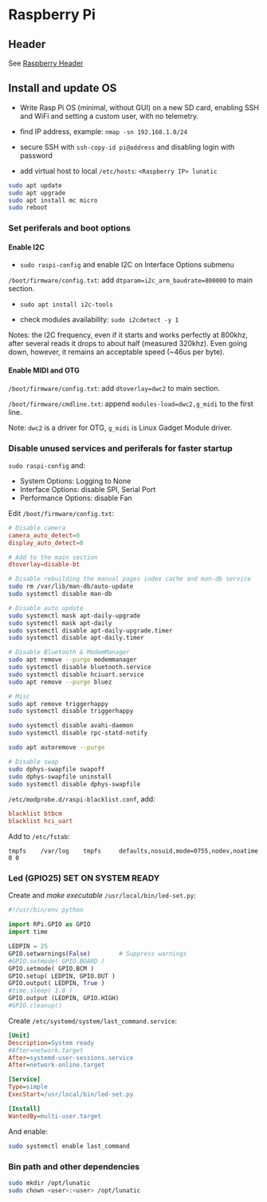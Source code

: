 # Raspberry Pi

## Header

See [Raspberry Header](raspberry_header/README.md)

## Install and update OS

- Write Rasp Pi OS (minimal, without GUI) on a new SD card, enabling SSH and WiFi and setting a custom user, with no telemetry.

- find IP address, example: `nmap -sn 192.168.1.0/24`

- secure SSH with `ssh-copy-id pi@address` and disabling login with password

- add virtual host to local `/etc/hosts`: `<Raspberry IP> lunatic`

```sh
sudo apt update
sudo apt upgrade
sudo apt install mc micro
sudo reboot
```

### Set periferals and boot options

#### Enable I2C

- `sudo raspi-config` and enable I2C on Interface Options submenu

`/boot/firmware/config.txt`: add `dtparam=i2c_arm_baudrate=800000` to main section.

- `sudo apt install i2c-tools`

- check modules availability: `sudo i2cdetect -y 1`

Notes: the I2C frequency, even if it starts and works perfectly at 800khz, after several reads it drops to about half (measured 320khz).
Even going down, however, it remains an acceptable speed (~46us per byte).

#### Enable MIDI and OTG

`/boot/firmware/config.txt`: add `dtoverlay=dwc2` to main section.

`/boot/firmware/cmdline.txt`: append `modules-load=dwc2,g_midi` to the first line.

Note: `dwc2` is a driver for OTG, `g_midi` is Linux Gadget Module driver.

### Disable unused services and periferals for faster startup

`sudo raspi-config` and:

- System Options: Logging to None
- Interface Options: disable SPI, Serial Port
- Performance Options: disable Fan

Edit `/boot/firmware/config.txt`:

```conf
# Disable camera
camera_auto_detect=0
display_auto_detect=0

# Add to the main section
dtoverlay=disable-bt
```

```sh
# Disable rebuilding the manual pages index cache and man-db service
sudo rm /var/lib/man-db/auto-update
sudo systemctl disable man-db

# Disable auto update
sudo systemctl mask apt-daily-upgrade
sudo systemctl mask apt-daily
sudo systemctl disable apt-daily-upgrade.timer
sudo systemctl disable apt-daily.timer

# Disable Bluetooth & ModemManager
sudo apt remove --purge modemmanager
sudo systemctl disable bluetooth.service
sudo systemctl disable hciuart.service
sudo apt remove --purge bluez

# Misc
sudo apt remove triggerhappy
sudo systemctl disable triggerhappy

sudo systemctl disable avahi-daemon
sudo systemctl disable rpc-statd-notify

sudo apt autoremove --purge

# Disable swap
sudo dphys-swapfile swapoff
sudo dphys-swapfile uninstall
sudo systemctl disable dphys-swapfile
```

`/etc/modprobe.d/raspi-blacklist.conf`, add:

```conf
blacklist btbcm
blacklist hci_uart
```

Add to `/etc/fstab`:

```fstab
tmpfs    /var/log    tmpfs     defaults,nosuid,mode=0755,nodev,noatime 0 0
```

### Led (GPIO25) SET ON SYSTEM READY

Create and _make executable_ `/usr/local/bin/led-set.py`:

```python
#!/usr/bin/env python

import RPi.GPIO as GPIO
import time

LEDPIN = 25
GPIO.setwarnings(False)        # Suppress warnings
#GPIO.setmode( GPIO.BOARD )
GPIO.setmode( GPIO.BCM )
GPIO.setup( LEDPIN, GPIO.OUT )
GPIO.output( LEDPIN, True )
#time.sleep( 1.0 )
GPIO.output (LEDPIN, GPIO.HIGH)
#GPIO.cleanup()
```

Create `/etc/systemd/system/last_command.service`:

```ini
[Unit]
Description=System ready
#After=network.target
After=systemd-user-sessions.service
After=network-online.target

[Service]
Type=simple
ExecStart=/usr/local/bin/led-set.py

[Install]
WantedBy=multi-user.target
```

And enable:

```sh
sudo systemctl enable last_command
```

### Bin path and other dependencies

```sh
sudo mkdir /opt/lunatic
sudo chown <user>:<user> /opt/lunatic
```
